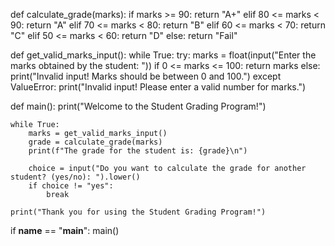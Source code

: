 def calculate_grade(marks):
    if marks >= 90:
        return "A+"
    elif 80 <= marks < 90:
        return "A"
    elif 70 <= marks < 80:
        return "B"
    elif 60 <= marks < 70:
        return "C"
    elif 50 <= marks < 60:
        return "D"
    else:
        return "Fail"

def get_valid_marks_input():
    while True:
        try:
            marks = float(input("Enter the marks obtained by the student: "))
            if 0 <= marks <= 100:
                return marks
            else:
                print("Invalid input! Marks should be between 0 and 100.")
        except ValueError:
            print("Invalid input! Please enter a valid number for marks.")

def main():
    print("Welcome to the Student Grading Program!")

    while True:
        marks = get_valid_marks_input()
        grade = calculate_grade(marks)
        print(f"The grade for the student is: {grade}\n")

        choice = input("Do you want to calculate the grade for another student? (yes/no): ").lower()
        if choice != "yes":
            break

    print("Thank you for using the Student Grading Program!")

if __name__ == "__main__":
    main()
